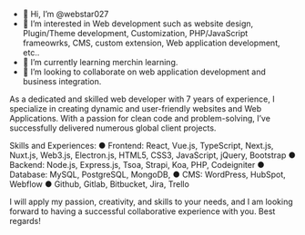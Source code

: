 - 👋 Hi, I’m @webstar027
- 👀 I’m interested in Web development such as website design, Plugin/Theme development, Customization, PHP/JavaScript frameowrks, CMS, custom extension, Web application development, etc..
- 🌱 I’m currently learning merchin learning.
- 💞️ I’m looking to collaborate on web application development and business integration.

As a dedicated and skilled web developer with 7 years of experience, I specialize in creating dynamic and user-friendly websites and Web Applications. With a passion for clean code and problem-solving, I’ve successfully delivered numerous global client projects.

Skills and Experiences:
● Frontend: React, Vue.js, TypeScript, Next.js, Nuxt.js, Web3.js, Electron.js, HTML5, CSS3, JavaScript, jQuery, Bootstrap
● Backend: Node.js, Express.js, Tsoa, Strapi, Koa, PHP, Codeigniter
● Database: MySQL, PostgreSQL, MongoDB,
● CMS: WordPress, HubSpot, Webflow
● Github, Gitlab, Bitbucket, Jira, Trello

I will apply my passion, creativity, and skills to your needs, and I am looking forward to having a successful collaborative experience with you.
Best regards!
